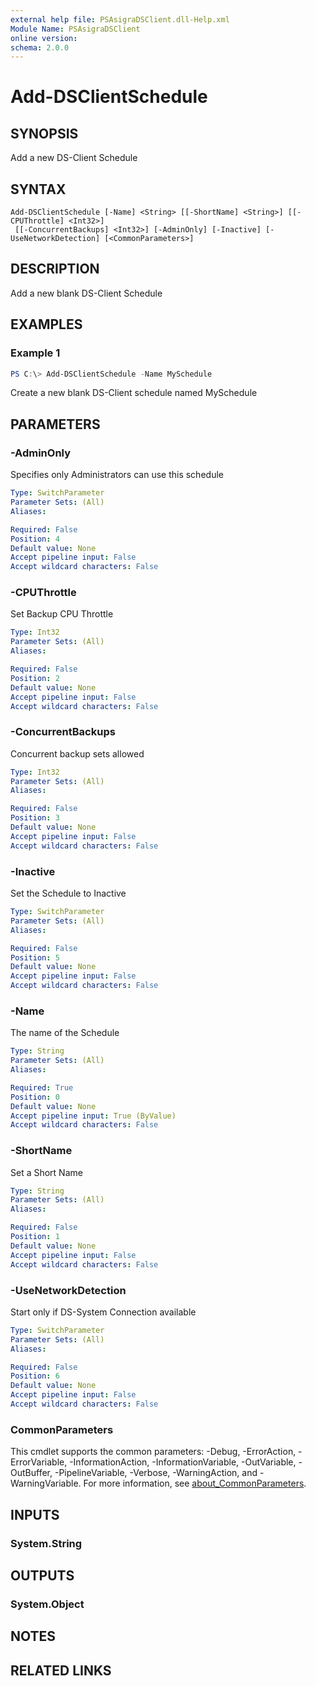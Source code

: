 ```yaml
---
external help file: PSAsigraDSClient.dll-Help.xml
Module Name: PSAsigraDSClient
online version:
schema: 2.0.0
---
```


# Add-DSClientSchedule

## SYNOPSIS
Add a new DS-Client Schedule

## SYNTAX

```
Add-DSClientSchedule [-Name] <String> [[-ShortName] <String>] [[-CPUThrottle] <Int32>]
 [[-ConcurrentBackups] <Int32>] [-AdminOnly] [-Inactive] [-UseNetworkDetection] [<CommonParameters>]
```

## DESCRIPTION
Add a new blank DS-Client Schedule

## EXAMPLES

### Example 1
```powershell
PS C:\> Add-DSClientSchedule -Name MySchedule
```

Create a new blank DS-Client schedule named MySchedule

## PARAMETERS

### -AdminOnly
Specifies only Administrators can use this schedule

```yaml
Type: SwitchParameter
Parameter Sets: (All)
Aliases:

Required: False
Position: 4
Default value: None
Accept pipeline input: False
Accept wildcard characters: False
```

### -CPUThrottle
Set Backup CPU Throttle

```yaml
Type: Int32
Parameter Sets: (All)
Aliases:

Required: False
Position: 2
Default value: None
Accept pipeline input: False
Accept wildcard characters: False
```

### -ConcurrentBackups
Concurrent backup sets allowed

```yaml
Type: Int32
Parameter Sets: (All)
Aliases:

Required: False
Position: 3
Default value: None
Accept pipeline input: False
Accept wildcard characters: False
```

### -Inactive
Set the Schedule to Inactive

```yaml
Type: SwitchParameter
Parameter Sets: (All)
Aliases:

Required: False
Position: 5
Default value: None
Accept pipeline input: False
Accept wildcard characters: False
```

### -Name
The name of the Schedule

```yaml
Type: String
Parameter Sets: (All)
Aliases:

Required: True
Position: 0
Default value: None
Accept pipeline input: True (ByValue)
Accept wildcard characters: False
```

### -ShortName
Set a Short Name

```yaml
Type: String
Parameter Sets: (All)
Aliases:

Required: False
Position: 1
Default value: None
Accept pipeline input: False
Accept wildcard characters: False
```

### -UseNetworkDetection
Start only if DS-System Connection available

```yaml
Type: SwitchParameter
Parameter Sets: (All)
Aliases:

Required: False
Position: 6
Default value: None
Accept pipeline input: False
Accept wildcard characters: False
```

### CommonParameters
This cmdlet supports the common parameters: -Debug, -ErrorAction, -ErrorVariable, -InformationAction, -InformationVariable, -OutVariable, -OutBuffer, -PipelineVariable, -Verbose, -WarningAction, and -WarningVariable. For more information, see [about_CommonParameters](http://go.microsoft.com/fwlink/?LinkID=113216).

## INPUTS

### System.String

## OUTPUTS

### System.Object
## NOTES

## RELATED LINKS
